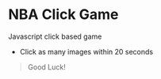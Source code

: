 # NBA Click Game

Javascript click based game
- Click as many images within 20 seconds
> Good Luck!
